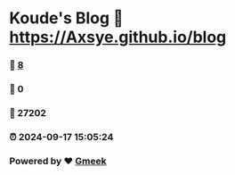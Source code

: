 # Koude's Blog :link: https://Axsye.github.io/blog 
### :page_facing_up: [8](https://Axsye.github.io/blog/tag.html) 
### :speech_balloon: 0 
### :hibiscus: 27202 
### :alarm_clock: 2024-09-17 15:05:24 
### Powered by :heart: [Gmeek](https://github.com/Meekdai/Gmeek)
